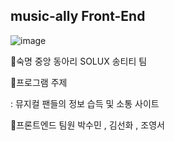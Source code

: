 ## music-ally Front-End

![image](https://github.com/user-attachments/assets/2a271027-eb12-4e0e-9221-7a3edd541caf)

🌟숙명 중앙 동아리 SOLUX 송티티 팀

📌프로그램 주제

: 뮤지컬 팬들의 정보 습득 및 소통 사이트

👤프론트엔드 팀원
박수민 , 김선화 , 조영서
